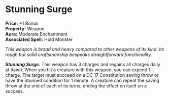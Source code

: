 # Stunning Surge

**Price:** +1 Bonus  
**Property:** Weapon  
**Aura:** Moderate Enchantment  
**Associated Spell:** Hold Monster  

*This weapon is broad and heavy compared to other weapons of its kind. Its rough but solid craftsmanship bespeaks straightforward functionality.*

***Stunning Surge.*** This weapon has 3 charges and regains all charges daily at dawn. When you hit a creature with this weapon, you can expend 1 charge. The target must succeed on a DC 17 Constitution saving throw or have the Stunned condition for 1 minute. A creature can repeat the saving throw at the end of each of its turns, ending the effect on itself on a success.